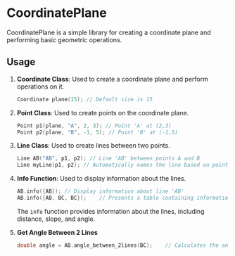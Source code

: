 # CoordinatePlane

CoordinatePlane is a simple library for creating a coordinate plane and performing basic geometric operations.

## Usage

1. **Coordinate Class**: Used to create a coordinate plane and perform operations on it.

    ```cpp
    Coordinate plane(15); // Default size is 15
    ```

2. **Point Class**: Used to create points on the coordinate plane.

    ```cpp
    Point p1(plane, "A", 2, 3); // Point 'A' at (2,3)
    Point p2(plane, "B", -1, 5); // Point 'B' at (-1,5)
    ```

3. **Line Class**: Used to create lines between two points.

    ```cpp
    Line AB("AB", p1, p2); // Line 'AB' between points A and B
    Line myLine(p1, p2); // Automatically names the line based on points (e.g., "AB" if points are named A and B)
    ```

4. **Info Function**: Used to display information about the lines.

    ```cpp
    AB.info({AB}); // Display information about line 'AB'
    AB.info({AB, BC, BC});    // Presents a table containing information about the specified lines ('AB', 'BC', 'BC').
    ```

    The `info` function provides information about the lines, including distance, slope, and angle.
5. **Get Angle Between 2 Lines**
   ```cpp
   double angle = AB.angle_between_2lines(BC);    // Calculates the angle between line |AB| and line |BC|
   ```
